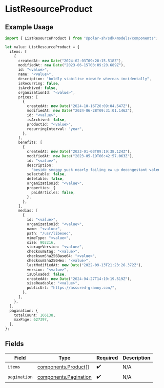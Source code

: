 # ListResourceProduct

## Example Usage

```typescript
import { ListResourceProduct } from "@polar-sh/sdk/models/components";

let value: ListResourceProduct = {
  items: [
    {
      createdAt: new Date("2024-02-03T09:20:15.518Z"),
      modifiedAt: new Date("2023-06-15T03:09:20.689Z"),
      id: "<value>",
      name: "<value>",
      description: "boldly stabilise midwife whereas incidentally",
      isRecurring: false,
      isArchived: false,
      organizationId: "<value>",
      prices: [
        {
          createdAt: new Date("2024-10-16T20:09:04.547Z"),
          modifiedAt: new Date("2024-06-28T09:31:01.146Z"),
          id: "<value>",
          isArchived: false,
          productId: "<value>",
          recurringInterval: "year",
        },
      ],
      benefits: [
        {
          createdAt: new Date("2023-01-03T09:19:38.124Z"),
          modifiedAt: new Date("2023-05-19T06:42:57.063Z"),
          id: "<value>",
          description:
            "beside smoggy yuck nearly failing ew up decongestant valentine deployment",
          selectable: false,
          deletable: false,
          organizationId: "<value>",
          properties: {
            paidArticles: false,
          },
        },
      ],
      medias: [
        {
          id: "<value>",
          organizationId: "<value>",
          name: "<value>",
          path: "/usr/libexec",
          mimeType: "<value>",
          size: 902216,
          storageVersion: "<value>",
          checksumEtag: "<value>",
          checksumSha256Base64: "<value>",
          checksumSha256Hex: "<value>",
          lastModifiedAt: new Date("2022-09-13T21:23:26.372Z"),
          version: "<value>",
          isUploaded: false,
          createdAt: new Date("2024-04-27T14:10:19.519Z"),
          sizeReadable: "<value>",
          publicUrl: "https://assured-granny.com/",
        },
      ],
    },
  ],
  pagination: {
    totalCount: 166138,
    maxPage: 627397,
  },
};
```

## Fields

| Field                                                          | Type                                                           | Required                                                       | Description                                                    |
| -------------------------------------------------------------- | -------------------------------------------------------------- | -------------------------------------------------------------- | -------------------------------------------------------------- |
| `items`                                                        | [components.Product](../../models/components/product.md)[]     | :heavy_check_mark:                                             | N/A                                                            |
| `pagination`                                                   | [components.Pagination](../../models/components/pagination.md) | :heavy_check_mark:                                             | N/A                                                            |